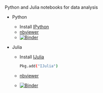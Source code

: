 Python and Julia notebooks for data analysis
* Python
  - Install [IPython](https://github.com/ipython/ipython)
  - [nbviewer](http://nbviewer.ipython.org/github/fdiblen/notebooks/tree/master/python/)
  - [![Binder](http://mybinder.org/badge.svg)](http://mybinder.org:/repo/fdiblen/notebooks/python)

* Julia
  - Install [IJulia](https://github.com/JuliaLang/IJulia.jl)
    ```bash
    Pkg.add("IJulia")
    ```

  - [nbviewer](http://nbviewer.ipython.org/github/fdiblen/notebooks/tree/master/julia/)
  - [![Binder](http://mybinder.org/badge.svg)](http://mybinder.org:/repo/fdiblen/notebooks/julia)
